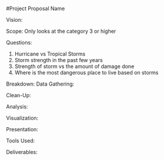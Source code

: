 #Project Proposal Name

Vision:

Scope:  Only looks at the category 3 or higher

Questions:
1.	 Hurricane vs Tropical Storms
2.	 Storm strength in the past few years
3.	 Strength of storm vs the amount of damage done
4.	 Where is the most dangerous place to live based on storms

Breakdown:
Data Gathering:

Clean-Up:

Analysis:

Visualization:

Presentation:

Tools Used:

Deliverables:


